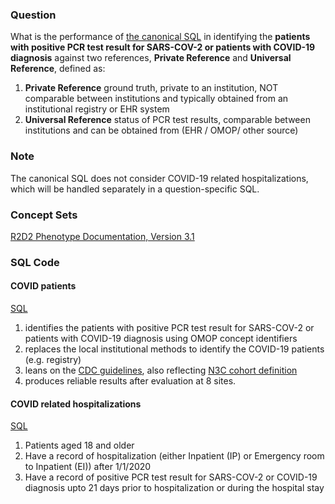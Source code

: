 ### Question
What is the performance of [the canonical SQL](sql/template_query.sql) in identifying the **patients with positive PCR test result for SARS-COV-2 or patients with COVID-19 diagnosis** against two references, **Private Reference** and **Universal Reference**, defined as:

1. **Private Reference** ground truth, private to an institution, NOT comparable between institutions and typically obtained from an institutional registry or EHR system 
2. **Universal Reference** status of PCR test results, comparable between institutions and can be obtained from (EHR / OMOP/ other source)


### Note
The canonical SQL does not consider COVID-19 related hospitalizations, which will be handled separately in a question-specific SQL.


### Concept Sets
[R2D2 Phenotype Documentation, Version 3.1](https://github.com/DBMI/R2D2-Queries/tree/master/ElectronicPhenotype/COVID-19)


### SQL Code

#### COVID patients ####
[SQL](sql/template_identify_patients.sql) 
1. identifies the patients with positive PCR test result for SARS-COV-2 or patients with COVID-19 diagnosis using OMOP concept identifiers
2. replaces the local institutional methods to identify the COVID-19 patients (e.g. registry)
3. leans on the [CDC guidelines](https://www.cdc.gov/nchs/data/icd/COVID-19-guidelines-final.pdf), also reflecting [N3C cohort definition](https://github.com/National-COVID-Cohort-Collaborative/Phenotype_Data_Acquisition)
4. produces reliable results after evaluation at 8 sites.

#### COVID related hospitalizations ####
[SQL](sql/template_identify_hospitalization_encounters.sql)
1. Patients aged 18 and older
2. Have a record of hospitalization (either Inpatient (IP) or Emergency room to Inpatient (EI)) after 1/1/2020
3. Have a record of positive PCR test result for SARS-COV-2 or COVID-19 diagnosis upto 21 days prior to hospitalization or during the hospital stay


